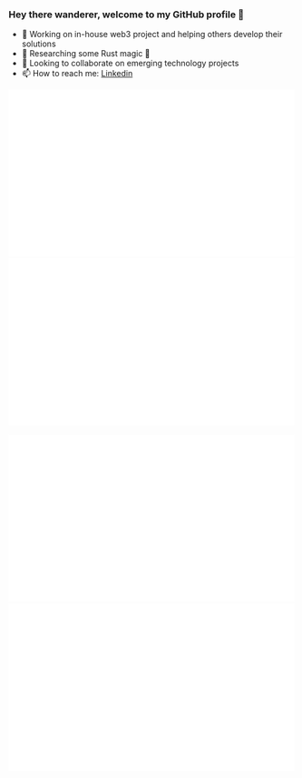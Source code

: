 ### Hey there wanderer, welcome to my GitHub profile 👋

- 🔭 Working on in-house web3 project and helping others develop their solutions
- 🌱 Researching some Rust magic 🦀
- 👯 Looking to collaborate on emerging technology projects
- 📫 How to reach me: [Linkedin](https://www.linkedin.com/in/marko-ivankovi%C4%87-274923201/)

<!-- [![GitMark0's GitHub stats](https://github-readme-stats.vercel.app/api?username=GitMark0&show_icons=true&theme=radical&count_private=true&include_all_commits=true)](https://github.com/anuraghazra/github-readme-stats)
-->

![](https://raw.githubusercontent.com/GitMark0/github-stats/master/generated/languages.svg#gh-dark-mode-only)![](https://raw.githubusercontent.com/GitMark0/github-stats/master/generated/overview.svg#gh-dark-mode-only)

![](https://raw.githubusercontent.com/GitMark0/github-stats/master/generated/languages.svg#gh-light-mode-only)![](https://raw.githubusercontent.com/GitMark0/github-stats/master/generated/overview.svg#gh-light-mode-only)
